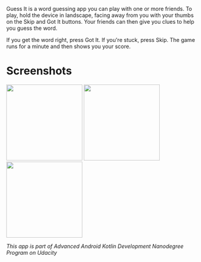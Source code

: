 Guess It is a word guessing app you can play with one or more friends. To play, hold the device in landscape, facing away from you with your thumbs on the Skip and Got It buttons. Your friends can then give you clues to help you guess the word.

If you get the word right, press Got It. If you're stuck, press Skip. The game runs for a minute and then shows you your score.


# Screenshots
<p float="left">
<img src="https://user-images.githubusercontent.com/48512714/179666425-f092247f-e56d-4f53-903f-04e36dbe6d1b.png" width="200">
<img src="https://user-images.githubusercontent.com/48512714/179666866-5e1a1c15-0881-4004-9d3e-019feb0222cb.png" width="200">
<img src="https://user-images.githubusercontent.com/48512714/179666560-5c903421-0565-4e97-b1d5-3f9b7091bb5a.png" width="200">
</p>

*This app is part of Advanced Android Kotlin Development Nanodegree Program on Udacity*
